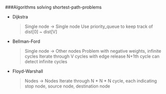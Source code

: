 ###Algorithms solving shortest-path-problems

* Dijkstra

  > Single node -> Single node
  > Use priority_queue to keep track of dist[0] ~ dist[V]

* Bellman-Ford

  > Single node -> Other nodes
  > Problem with negative weights, infinite cycles
  > Iterate through V cycles with edge release
  > N+1th cycle can detect infinite cycles

* Floyd-Warshall 

  > Nodes -> Nodes
  > Iterate through N * N * N cycle, each indicating stop node, source node, destination node
